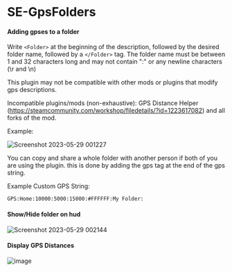 # SE-GpsFolders
#### Adding gpses to a folder
Write `<Folder>` at the beginning of the description, followed by the desired folder name, followed by a `</Folder>` tag.
The folder name must be between 1 and 32 characters long and may not contain ":" or any newline characters (\r and \n)

This plugin may not be compatible with other mods or plugins that modify gps descriptions.

Incompatible plugins/mods (non-exhaustive):
GPS Distance Helper (https://steamcommunity.com/workshop/filedetails/?id=1223617082) and all forks of the mod.

Example:

![Screenshot 2023-05-29 001227](https://github.com/StarCpt/SE-GpsFolders/assets/86216339/17472c29-f51d-4102-8b00-8af9dea3f3bb)

You can copy and share a whole folder with another person if both of you are using the plugin. this is done by adding the gps tag at the end of the gps string.

Example Custom GPS String:

`GPS:Home:10000:5000:15000:#FFFFFF:My Folder:`

#### Show/Hide folder on hud
![Screenshot 2023-05-29 002144](https://github.com/StarCpt/SE-GpsFolders/assets/86216339/8abb1812-add0-4999-9889-3b1201487dda)

#### Display GPS Distances
![image](https://github.com/StarCpt/SE-GpsFolders/assets/86216339/bde1f621-76c0-40e7-9863-1513eca80df9)

